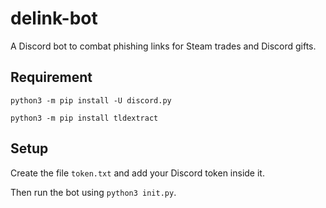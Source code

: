 # delink-bot
A Discord bot to combat phishing links for Steam trades and Discord gifts.

## Requirement
`python3 -m pip install -U discord.py`

`python3 -m pip install tldextract`

## Setup
Create the file `token.txt` and add your Discord token inside it.

Then run the bot using `python3 init.py`.
